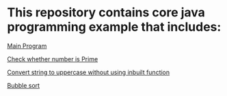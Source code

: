 # This repository contains core java programming example that includes:

[ Main Program ](https://github.com/DevangJayswal/devang-java-teaching-assistance/blob/core-java/src/main/java/com/example/MainApp.java)

[ Check whether number is Prime ](https://github.com/DevangJayswal/devang-java-teaching-assistance/blob/core-java/src/main/java/com/example/Java001PrimeNumber.java)

[ Convert string to uppercase without using inbuilt function ](https://github.com/DevangJayswal/devang-java-teaching-assistance/blob/core-java/src/main/java/com/example/Java002ConvertToUpperCase.java)

[ Bubble sort ](https://github.com/DevangJayswal/devang-java-teaching-assistance/blob/core-java/src/main/java/com/example/sorting/Java001BubbleSort.java)

